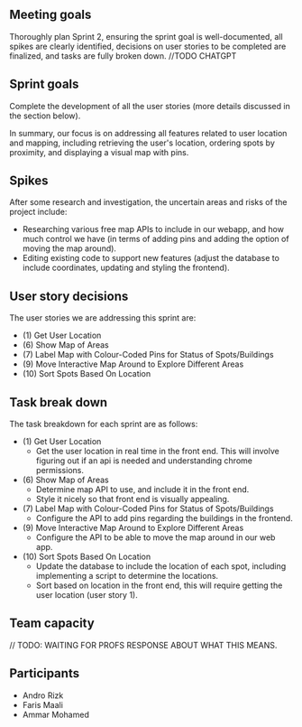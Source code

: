 ## Meeting goals
Thoroughly plan Sprint 2, ensuring the sprint goal is well-documented, all spikes are clearly identified, decisions on user stories to be completed are finalized, and tasks are fully broken down. //TODO CHATGPT

## Sprint goals
Complete the development of all the user stories (more details discussed in the section below).

In summary, our focus is on addressing all features related to user location and mapping, including retrieving the user's location, ordering spots by proximity, and displaying a visual map with pins.

## Spikes
After some research and investigation, the uncertain areas and risks of the project include:
- Researching various free map APIs to include in our webapp, and how much control we have (in terms of adding pins and adding the option of moving the map around).
- Editing existing code to support new features (adjust the database to include coordinates, updating and styling the frontend).

## User story decisions
The user stories we are addressing this sprint are:
- (1) Get User Location
- (6) Show Map of Areas
- (7) Label Map with Colour-Coded Pins for Status of Spots/Buildings
- (9) Move Interactive Map Around to Explore Different Areas
- (10) Sort Spots Based On Location

## Task break down
The task breakdown for each sprint are as follows:
- (1) Get User Location
  - Get the user location in real time in the front end. This will involve figuring out if an api is needed and understanding chrome permissions.
- (6) Show Map of Areas
  - Determine map API to use, and include it in the front end.
  - Style it nicely so that front end is visually appealing.
- (7) Label Map with Colour-Coded Pins for Status of Spots/Buildings
  - Configure the API to add pins regarding the buildings in the frontend.
- (9) Move Interactive Map Around to Explore Different Areas
  - Configure the API to be able to move the map around in our web app.
- (10) Sort Spots Based On Location
  - Update the database to include the location of each spot, including implementing a script to determine the locations.
  - Sort based on location in the front end, this will require getting the user location (user story 1).

## Team capacity
// TODO: WAITING FOR PROFS RESPONSE ABOUT WHAT THIS MEANS.

## Participants
- Andro Rizk
- Faris Maali
- Ammar Mohamed